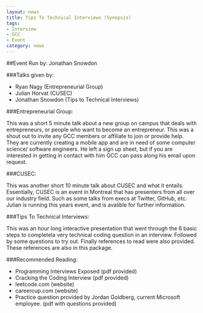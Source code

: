 ```yaml
---
layout: news 
title: Tips To Technical Interviews (Synopsis)
tags: 
- Interview
- GCC
- Event
category: news 
---
```


##Event Run by: Jonathan Snowdon

###Talks given by:
* Ryan Nagy (Entrepreneurial Group)
* Julian Horvat (CUSEC)
* Jonathan Snowdon (Tips to Technical Interviews)

###Entrepreneurial Group:

This was a short 5 minute talk about a new group on campus that deals with entrepreneurs, or people who want to become an entrepreneur. This was a shout out to invite any GCC members or affiliate to join or provide help. They are currently creating a mobile app and are in need of some computer science/ software engineers. He left a sign up sheet, but if you are interested in getting in contact with him GCC can pass along his email upon request.

###CUSEC:

This was another short 10 minute talk about CUSEC and what it entails. Essentially, CUSEC is an event in Montreal that has presenters from all over our industry field. Such as some talks from execs at Twitter, GitHub, etc. Julian is running this years event, and is avalible for further information.

###Tips To Technical Interviews:

This was an hour long interactive presentation that went through the 6 basic steps to completela very technical coding question in an interview. Followed by some questions to try out. Finally references to read were also provided. These references are also in this package.

###Recommended Reading:

* Programming Interviews Exposed (pdf provided)
* Cracking the Coding Interview (pdf provided)
* leetcode.com (website)
* careercup.com (website)
* Practice question provided by Jordan Goldberg, current Microsoft employee. (pdf with questions provided)

